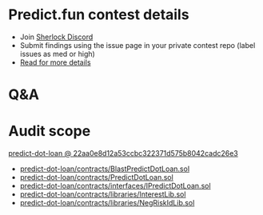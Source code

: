 
# Predict.fun contest details

- Join [Sherlock Discord](https://discord.gg/MABEWyASkp)
- Submit findings using the issue page in your private contest repo (label issues as med or high)
- [Read for more details](https://docs.sherlock.xyz/audits/watsons)

# Q&A

# Audit scope


[predict-dot-loan @ 22aa0e8d12a53ccbc322371d575b8042cadc26e3](https://github.com/PredictDotFun/predict-dot-loan/tree/22aa0e8d12a53ccbc322371d575b8042cadc26e3)
- [predict-dot-loan/contracts/BlastPredictDotLoan.sol](predict-dot-loan/contracts/BlastPredictDotLoan.sol)
- [predict-dot-loan/contracts/PredictDotLoan.sol](predict-dot-loan/contracts/PredictDotLoan.sol)
- [predict-dot-loan/contracts/interfaces/IPredictDotLoan.sol](predict-dot-loan/contracts/interfaces/IPredictDotLoan.sol)
- [predict-dot-loan/contracts/libraries/InterestLib.sol](predict-dot-loan/contracts/libraries/InterestLib.sol)
- [predict-dot-loan/contracts/libraries/NegRiskIdLib.sol](predict-dot-loan/contracts/libraries/NegRiskIdLib.sol)



